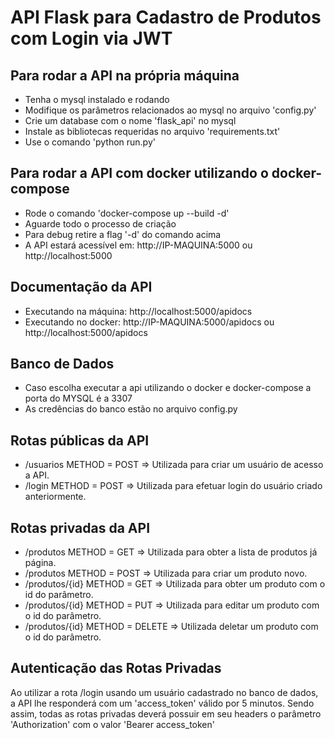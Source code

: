 # API Flask para Cadastro de Produtos com Login via JWT

## Para rodar a API na própria máquina
- Tenha o mysql instalado e rodando
- Modifique os parâmetros relacionados ao mysql  no arquivo 'config.py'
- Crie um database com o nome 'flask_api' no mysql
- Instale as bibliotecas requeridas no arquivo 'requirements.txt'
- Use o comando 'python run.py'

## Para rodar a API com docker utilizando o docker-compose
- Rode o comando 'docker-compose up --build -d'
- Aguarde todo o processo de criação
- Para debug retire a flag '-d' do comando acima
- A API estará acessível em: http://IP-MAQUINA:5000 ou http://localhost:5000

## Documentação da API
- Executando na máquina: http://localhost:5000/apidocs
- Executando no docker:   http://IP-MAQUINA:5000/apidocs ou http://localhost:5000/apidocs 

## Banco de Dados
- Caso escolha executar a api utilizando o docker e docker-compose a porta do MYSQL é a 3307
- As credências do banco estão no arquivo config.py

## Rotas públicas da API
- /usuarios METHOD = POST => Utilizada para criar um usuário de acesso a API.
- /login METHOD = POST => Utilizada para efetuar login do usuário criado anteriormente. 

## Rotas privadas da API
- /produtos METHOD = GET => Utilizada para obter a lista de produtos já página.
- /produtos METHOD = POST => Utilizada para criar um produto novo.
- /produtos/{id} METHOD = GET => Utilizada para obter um produto com o id do parâmetro.
- /produtos/{id} METHOD = PUT => Utilizada para editar um produto com o id do parâmetro.
- /produtos/{id} METHOD = DELETE => Utilizada deletar um produto com o id do parâmetro.

## Autenticação das Rotas Privadas
Ao utilizar a rota /login usando um usuário cadastrado no banco de dados, a API lhe responderá com um 'access_token' válido por 5 minutos. Sendo assim, todas as rotas privadas deverá possuir em seu headers o parâmetro 'Authorization' com o valor 'Bearer access_token'

